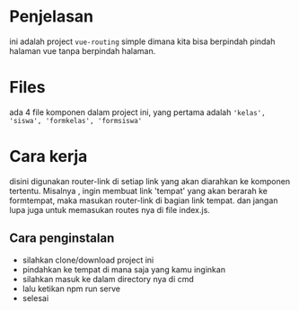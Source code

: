 # Penjelasan

ini adalah project `vue-routing` simple dimana kita bisa berpindah pindah halaman vue tanpa berpindah halaman.

# Files

ada 4 file komponen dalam project ini, yang pertama adalah `'kelas', 'siswa', 'formkelas', 'formsiswa'`
# Cara kerja
disini digunakan router-link di setiap link yang akan diarahkan ke komponen tertentu. Misalnya , ingin membuat link 'tempat' yang akan berarah ke formtempat, maka masukan router-link di bagian link tempat. dan jangan lupa juga untuk memasukan routes nya di file index.js.

## Cara penginstalan

 - silahkan clone/download project ini
 - pindahkan ke tempat di mana saja yang kamu inginkan
 - silahkan masuk ke dalam directory nya di cmd
 - lalu ketikan npm run serve
 - selesai


